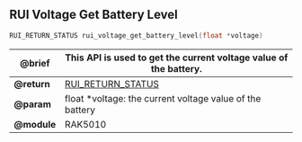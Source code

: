 ## RUI Voltage Get Battery Level

```c
RUI_RETURN_STATUS rui_voltage_get_battery_level(float *voltage)
```

| **@brief**  | This API is used to get the current voltage value of the battery. |
| ----------- | ----------------------------------------------------------------- |
| **@return** | [RUI_RETURN_STATUS](../#rui-return-status)                        |
| **@param**  | float \*voltage: the current voltage value of the battery         |
| **@module** | RAK5010                                                           |
